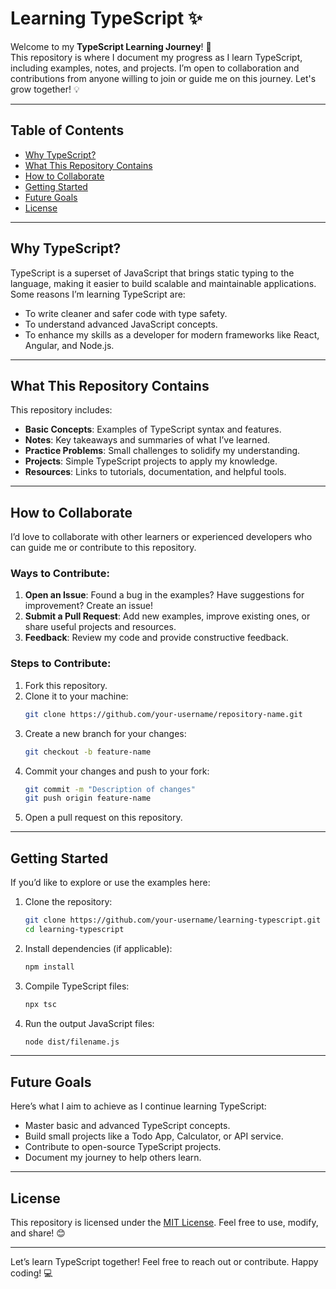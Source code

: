 # Learning TypeScript ✨

Welcome to my **TypeScript Learning Journey**! 🚀  
This repository is where I document my progress as I learn TypeScript, including examples, notes, and projects. I’m open to collaboration and contributions from anyone willing to join or guide me on this journey. Let's grow together! 💡

---

## Table of Contents

- [Why TypeScript?](#why-typescript)
- [What This Repository Contains](#what-this-repository-contains)
- [How to Collaborate](#how-to-collaborate)
- [Getting Started](#getting-started)
- [Future Goals](#future-goals)
- [License](#license)

---

## Why TypeScript?

TypeScript is a superset of JavaScript that brings static typing to the language, making it easier to build scalable and maintainable applications. Some reasons I’m learning TypeScript are:

- To write cleaner and safer code with type safety.
- To understand advanced JavaScript concepts.
- To enhance my skills as a developer for modern frameworks like React, Angular, and Node.js.

---

## What This Repository Contains

This repository includes:

- **Basic Concepts**: Examples of TypeScript syntax and features.
- **Notes**: Key takeaways and summaries of what I’ve learned.
- **Practice Problems**: Small challenges to solidify my understanding.
- **Projects**: Simple TypeScript projects to apply my knowledge.
- **Resources**: Links to tutorials, documentation, and helpful tools.

---

## How to Collaborate

I’d love to collaborate with other learners or experienced developers who can guide me or contribute to this repository.

### Ways to Contribute:
1. **Open an Issue**: Found a bug in the examples? Have suggestions for improvement? Create an issue!
2. **Submit a Pull Request**: Add new examples, improve existing ones, or share useful projects and resources.
3. **Feedback**: Review my code and provide constructive feedback.

### Steps to Contribute:
1. Fork this repository.
2. Clone it to your machine:
   ```bash
   git clone https://github.com/your-username/repository-name.git
   ```
3. Create a new branch for your changes:
   ```bash
   git checkout -b feature-name
   ```
4. Commit your changes and push to your fork:
   ```bash
   git commit -m "Description of changes"
   git push origin feature-name
   ```
5. Open a pull request on this repository.

---

## Getting Started

If you’d like to explore or use the examples here:

1. Clone the repository:
   ```bash
   git clone https://github.com/your-username/learning-typescript.git
   cd learning-typescript
   ```
2. Install dependencies (if applicable):
   ```bash
   npm install
   ```
3. Compile TypeScript files:
   ```bash
   npx tsc
   ```
4. Run the output JavaScript files:
   ```bash
   node dist/filename.js
   ```

---

## Future Goals

Here’s what I aim to achieve as I continue learning TypeScript:

- Master basic and advanced TypeScript concepts.
- Build small projects like a Todo App, Calculator, or API service.
- Contribute to open-source TypeScript projects.
- Document my journey to help others learn.

---

## License

This repository is licensed under the [MIT License](LICENSE). Feel free to use, modify, and share! 😊

---

Let’s learn TypeScript together! Feel free to reach out or contribute. Happy coding! 💻

